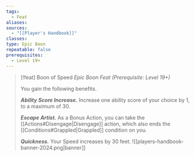 ```yaml
---
tags:
  - Feat
aliases: 
sources:
  - "[[Player's Handbook]]"
classes: 
type: Epic Boon
repeatable: false
prerequisites:
  - Level 19+
---
```

>[!feat] Boon of Speed
>_Epic Boon Feat (Prerequisite: Level 19+)_
>
>You gain the following benefits.
>
>**_Ability Score Increase._** Increase one ability score of your choice by 1, to a maximum of 30.
>
>**_Escape Artist._** As a Bonus Action, you can take the [[Actions#Disengage\|Disengage]] action, which also ends the [[Conditions#Grappled\|Grappled]] condition on you.
>
>**_Quickness._** Your Speed increases by 30 feet.
![[players-handbook-banner-2024.png|banner]]